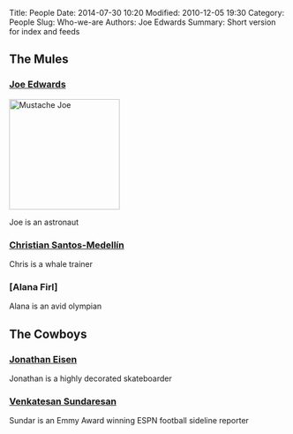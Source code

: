 Title: People
Date: 2014-07-30 10:20
Modified: 2010-12-05 19:30
Category: People
Slug: Who-we-are
Authors: Joe Edwards
Summary: Short version for index and feeds


## The Mules

### [Joe Edwards]({filename}/pages/joe.md)
<img src="/images/joe.jpg" alt="Mustache Joe" style="width: 200px;"/>


Joe is an astronaut

### [Christian Santos-Medellín]({filename}/pages/chris.md)
Chris is a whale trainer

### [Alana Firl]
Alana is an avid olympian

## The Cowboys

### [Jonathan Eisen]
Jonathan is a highly decorated skateboarder

### [Venkatesan Sundaresan]
Sundar is an Emmy Award winning ESPN football sideline reporter

[Jonathan Eisen]: http://biosci3.ucdavis.edu/FacultyAndResearch/FacultyProfile.aspx?FacultyID=345
[Venkatesan Sundaresan]: http://biosci3.ucdavis.edu/FacultyAndResearch/FacultyProfile.aspx?FacultyID=210